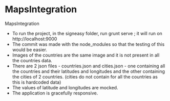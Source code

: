 # MapsIntegration
MapsIntegration

-   To run the project, in the signeasy folder, run grunt serve ; it will run on http://localhost:9000
-   The commit was made with the node_modules so that the testing of this would be easier.
- 	Images of the countries are the same image and it is not present in all the countries data.
-   There are 2 json files - countries.json and cities.json - one containing all the countries and their latitudes and longitudes and the     other containing the cities of 2 countries. (cities do not contain for all the countries as this is hardcoded data)
-   The values of latitude and longitudes are mocked.
-   The application is gracefully responsive.

